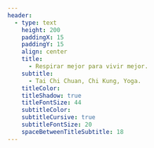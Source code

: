 ```yaml
---
header:
  - type: text
    height: 200
    paddingX: 15
    paddingY: 15
    align: center
    title:
      - Respirar mejor para vivir mejor.
    subtitle:
      - Tai Chi Chuan, Chi Kung, Yoga.
    titleColor:
    titleShadow: true
    titleFontSize: 44
    subtitleColor:
    subtitleCursive: true
    subtitleFontSize: 20
    spaceBetweenTitleSubtitle: 18
---
```

